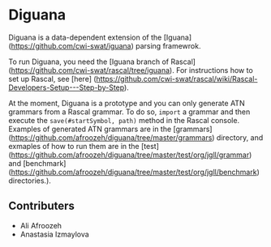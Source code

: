 Diguana
======

Diguana is a data-dependent extension of the [Iguana] (https://github.com/cwi-swat/iguana) parsing framewrok.

To run Diguana, you need the [Iguana branch of Rascal] (https://github.com/cwi-swat/rascal/tree/iguana). For instructions
how to set up Rascal, see [here] (https://github.com/cwi-swat/rascal/wiki/Rascal-Developers-Setup---Step-by-Step).

At the moment, Diguana is a prototype and you can only generate ATN grammars from a Rascal grammar.
To do so, `import` a grammar and then execute the `save(#startSymbol, path)` method in the Rascal console. 
Examples of generated ATN grammars are in the [grammars] 
(https://github.com/afroozeh/diguana/tree/master/grammars) directory, and exmaples of how to run them are in the [test] 
(https://github.com/afroozeh/diguana/tree/master/test/org/jgll/grammar) and [benchmark] (https://github.com/afroozeh/diguana/tree/master/test/org/jgll/benchmark) directories.). 

Contributers
------
- Ali Afroozeh
- Anastasia Izmaylova
